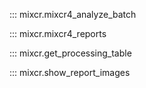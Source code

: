 
::: mixcr.mixcr4_analyze_batch

::: mixcr.mixcr4_reports

::: mixcr.get_processing_table

::: mixcr.show_report_images